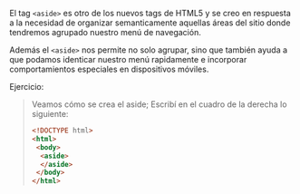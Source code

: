 El tag `<aside>` es otro de los nuevos tags de HTML5 y se creo en respuesta a la necesidad de organizar semanticamente aquellas áreas del sitio donde tendremos agrupado nuestro menú de navegación.

Además el `<aside>` nos permite no solo agrupar, sino que también ayuda a que podamos identicar nuestro menú rapidamente e incorporar comportamientos especiales en dispositivos móviles.

Ejercicio:
> Veamos cómo se crea el aside; Escribí en el cuadro de la derecha lo siguiente:
>
> ```html
> <!DOCTYPE html>
> <html>
>  <body>
>   <aside> 
>   </aside>
>  </body>
> </html>

